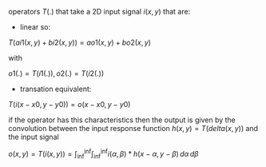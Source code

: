 
operators $T(.)$ that take a 2D input signal $i(x,y)$ that are:

- linear so:

$T(ai1(x,y) + bi2(x,y)) = ao1(x,y) + bo2(x,y)$ 

with

$o1(.) = T(i1(.)), o2(.) = T(i2(.))$

- transation equivalent:

$T(i (x − x0 , y − y0 )) = o(x − x0 , y − y0 )$

if the operator has this characteristics then the output is given by the convolution  between the input response function $h( x, y ) = T(delta( x, y ))$ and the input signal

$o(x,y) =T(i(x,y)) = \int_{\inf}^{\inf}{\int_{\inf}^{\inf}{i(\alpha,\beta)*h(x-\alpha, y-\beta)}\,d\alpha}\,d\beta$

